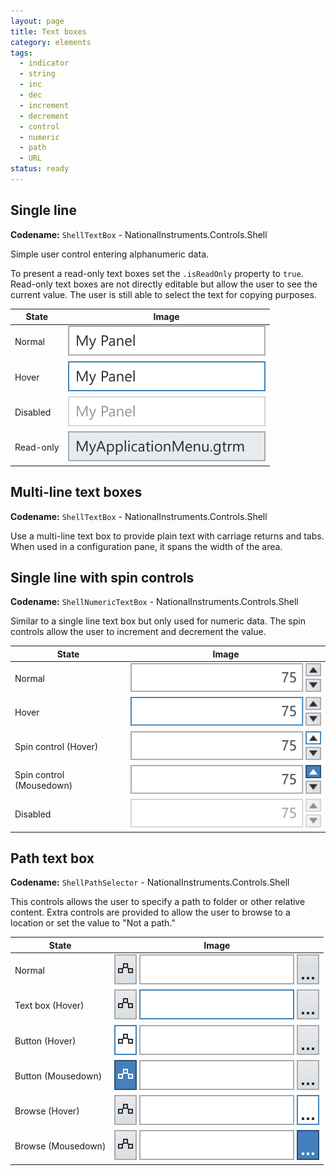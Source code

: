 ```yaml
---
layout: page
title: Text boxes
category: elements
tags:
  - indicator
  - string
  - inc
  - dec
  - increment
  - decrement
  - control
  - numeric
  - path
  - URL
status: ready
---
```


## Single line

**Codename:** `ShellTextBox` - NationalInstruments.Controls.Shell  

Simple user control entering alphanumeric data.

To present a read-only text boxes set the `.isReadOnly` property to `true`. Read-only text boxes are not directly editable but allow the user to see the current value.  The user is still able to select the text for copying purposes.

| State         | Image         |
| ------------- |:-------------:|
| Normal        | ![Alt text](../../images/elements/text-boxes/text-boxes-single-line-normal.svg)   | 
| Hover         | ![Alt text](../../images/elements/text-boxes/text-boxes-single-line-hover.svg)    |  
| Disabled      | ![Alt text](../../images/elements/text-boxes/text-boxes-single-line-disabled.svg)    |
| Read-only     | ![Alt text](../../images/elements/text-boxes/text-boxes-read-only-normal.svg) |

## Multi-line text boxes
**Codename:** `ShellTextBox` - NationalInstruments.Controls.Shell  

Use a multi-line text box to provide plain text with carriage returns and tabs. When used in a configuration pane, it spans the width of the area. 



## Single line with spin controls  
**Codename:** `ShellNumericTextBox` - NationalInstruments.Controls.Shell

Similar to a single line text box but only used for numeric data. The spin controls allow the user to increment and decrement the value.

| State                    | Image         |
| ------------------------ |:-------------:|
| Normal                   | ![Alt text](../../images/elements/text-boxes/text-boxes-single-spinner-normal.svg)               |
| Hover                    | ![Alt text](../../images/elements/text-boxes/text-boxes-single-spinner-hover.svg)                |
| Spin control (Hover)     | ![Alt text](../../images/elements/text-boxes/text-boxes-single-spinner-hover-increment.svg)      |
| Spin control (Mousedown) | ![Alt text](../../images/elements/text-boxes/text-boxes-single-spinner-mouse-down-increment.svg) |
| Disabled                 | ![Alt text](../../images/elements/text-boxes/text-boxes-single-spinner-disabled.svg)             |



## Path text box

**Codename:** `ShellPathSelector` - NationalInstruments.Controls.Shell

This controls allows the user to specify a path to folder or other relative content. Extra controls are provided to allow the user to browse to a location or set the value to "Not a path."

| State                | Image         |
| -------------------- |:-------------:|
| Normal               | ![Alt text](../../images/elements/text-boxes/text-boxes-path-normal.svg)       |
| Text box (Hover)     | ![Alt text](../../images/elements/text-boxes/text-boxes-path-hover.svg)        |
| Button (Hover)       | ![Alt text](../../images/elements/text-boxes/text-boxes-path_button_hover.svg) |
| Button (Mousedown)   | ![Alt text](../../images/elements/text-boxes/text-boxes-path-button-down.svg)  |
| Browse (Hover)       | ![Alt text](../../images/elements/text-boxes/text-boxes-path_browse-hover.svg) |
| Browse (Mousedown)   | ![Alt text](../../images/elements/text-boxes/text-boxes-path-browse-down.svg)  |